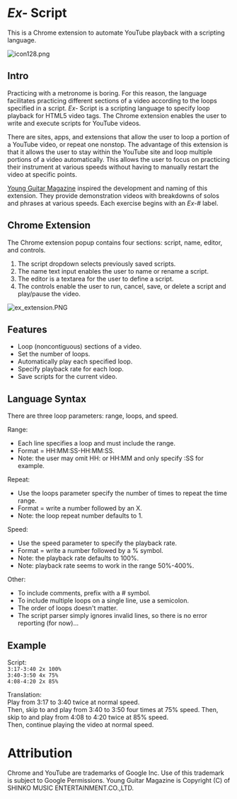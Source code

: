 # *Ex-* Script

This is a Chrome extension to automate YouTube playback with a scripting language.

![icon128.png](https://raw.githubusercontent.com/dantony/exscript/master/icons/icon128.png)

## Intro
Practicing with a metronome is boring. For this reason, the language facilitates practicing different sections of a video according to the loops specified in a script. *Ex-* Script is a scripting language to specify loop playback for HTML5 video tags. The Chrome extension enables the user to write and execute scripts for YouTube videos.  

There are sites, apps, and extensions that allow the user to loop a portion of a YouTube video, or repeat one nonstop. The advantage of this extension is that it allows the user to stay within the YouTube site and loop multiple portions of a video automatically. This allows the user to focus on practicing their instrument at various speeds without having to manually restart the video at specific points.

[Young Guitar Magazine](http://youngguitar.jp/) inspired the development and naming of this extension. They provide demonstration videos with breakdowns of solos and phrases at various speeds. Each exercise begins with an *Ex-*# label. 

## Chrome Extension
The Chrome extension popup contains four sections: script, name, editor, and controls.
  1. The script dropdown selects previously saved scripts.
  2. The name text input enables the user to name or rename a script.
  3. The editor is a textarea for the user to define a script.
  4. The controls enable the user to run, cancel, save, or delete a script and play/pause the video.

![ex_extension.PNG](https://raw.githubusercontent.com/dantony/exscript/master/ex_extension.PNG)

## Features
* Loop (noncontiguous) sections of a video.
* Set the number of loops.
* Automatically play each specified loop.
* Specify playback rate for each loop.
* Save scripts for the current video.

## Language Syntax
There are three loop parameters: range, loops, and speed.

Range:
* Each line specifies a loop and must include the range.
* Format = HH:MM:SS-HH:MM:SS.
* Note: the user may omit HH: or HH:MM and only specify :SS for example.

Repeat:
* Use the loops parameter specify the number of times to repeat the time range.
* Format = write a number followed by an X.
* Note: the loop repeat number defaults to 1.

Speed:
* Use the speed parameter to specify the playback rate.
* Format = write a number followed by a % symbol.
* Note: the playback rate defaults to 100%.
* Note: playback rate seems to work in the range 50%-400%.

Other:
* To include comments, prefix with a # symbol.
* To include multiple loops on a single line, use a semicolon.
* The order of loops doesn't matter.
* The script parser simply ignores invalid lines, so there is no error reporting (for now)...

## Example
Script:  
  <code>3:17-3:40 2x 100%</code>  
  <code>3:40-3:50 4x 75%</code>  
  <code>4:08-4:20 2x 85%</code>  

Translation:  
  Play from 3:17 to 3:40 twice at normal speed.  
  Then, skip to and play from 3:40 to 3:50 four times at 75% speed. 
  Then, skip to and play from 4:08 to 4:20 twice at 85% speed.   
  Then, continue playing the video at normal speed.  

# Attribution
Chrome and YouTube are trademarks of Google Inc. Use of this trademark is subject to Google Permissions.
Young Guitar Magazine is Copyright (C) of SHINKO MUSIC ENTERTAINMENT.CO.,LTD.
